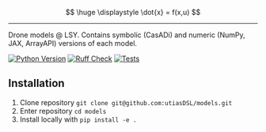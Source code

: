 $$
\huge \displaystyle \dot{x} = f(x,u)
$$

---

Drone models @ LSY. Contains symbolic (CasADi) and numeric (NumPy, JAX, ArrayAPI) versions of each model.

[![Python Version]][Python Version URL] [![Ruff Check]][Ruff Check URL] [![Tests]][Tests URL]

[Python Version]: https://img.shields.io/badge/python-3.10+-blue.svg
[Python Version URL]: https://www.python.org

[Ruff Check]: https://github.com/utiasDSL/models/actions/workflows/ruff.yaml/badge.svg?style=flat-square
[Ruff Check URL]: https://github.com/utiasDSL/models/actions/workflows/ruff.yaml

[Tests]: https://github.com/utiasDSL/models/actions/workflows/testing.yaml/badge.svg
[Tests URL]: https://github.com/utiasDSL/models/actions/workflows/testing.yaml

## Installation

1. Clone repository `git clone git@github.com:utiasDSL/models.git`
2. Enter repository `cd models`
3. Install locally with `pip install -e .`